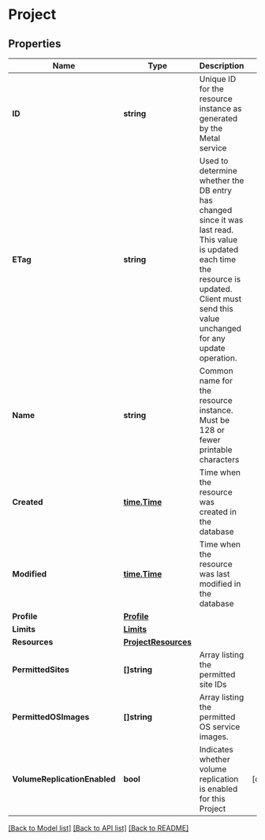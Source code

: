 # Project

## Properties

Name | Type | Description | Notes
------------ | ------------- | ------------- | -------------
**ID** | **string** | Unique ID for the resource instance as generated by the Metal service | 
**ETag** | **string** | Used to determine whether the DB entry has changed since it was last read. This value is updated each time the resource is updated.  Client must send this value unchanged for any update operation. | 
**Name** | **string** | Common name for the resource instance. Must be 128 or fewer printable characters | 
**Created** | [**time.Time**](time.Time.md) | Time when the resource was created in the database | 
**Modified** | [**time.Time**](time.Time.md) | Time when the resource was last modified in the database | 
**Profile** | [**Profile**](Profile.md) |  | 
**Limits** | [**Limits**](Limits.md) |  | 
**Resources** | [**ProjectResources**](ProjectResources.md) |  | 
**PermittedSites** | **[]string** | Array listing the permitted site IDs | 
**PermittedOSImages** | **[]string** | Array listing the permitted OS service images. | 
**VolumeReplicationEnabled** | **bool** | Indicates whether volume replication is enabled for this Project | [optional] 

[[Back to Model list]](../README.md#documentation-for-models) [[Back to API list]](../README.md#documentation-for-api-endpoints) [[Back to README]](../README.md)


